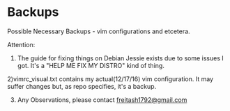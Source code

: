 # Backups
  Possible Necessary Backups - vim configurations and etcetera.

Attention:
  1) The guide for fixing things on Debian Jessie exists due to some issues
  I got. It's a "HELP ME FIX MY DISTRO" kind of thing.

  2)vimrc_visual.txt contains my actual(12/17/16) vim configuration. It may suffer changes
  but, as repo specifies, it's a backup.
  
  3) Any Observations, please contact freitash1792@gmail.com

